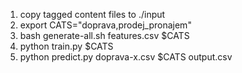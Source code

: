 1) copy tagged content files to ./input
2) export CATS="doprava,prodej_pronajem"
3) bash generate-all.sh features.csv $CATS
4) python train.py $CATS
5) python predict.py doprava-x.csv $CATS output.csv

